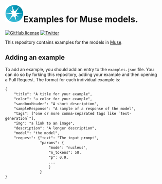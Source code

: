 # <img src="_static/lighton_small.png" width=60/>Examples for Muse models.

[![GitHub license](https://img.shields.io/badge/license-MIT-blue.svg)](LICENSE)  [![Twitter](https://img.shields.io/twitter/follow/LightOnIO?style=social)](https://twitter.com/LightOnIO)

This repository contains examples for the models in [Muse](https://muse.lighton.ai/).

## Adding an example

To add an example, you should add an entry to the `examples.json` file. You can do so by forking this repository, adding your example and then opening a Pull Request. The format for each individual example is:

```
{
    "title": "A title for your example",
    "color": "a color for your example",
    "sandboxHeader": "A short description",
    "sampleResponse": "A sample of a response of the model", 
    "tags": ["one or more comma-separated tags like `text-generation`"],
    "img": "a link to an image",
    "description": "A longer description",
    "model": "the model",
    "request": {"text": "The input prompt",
                "params": {
                    "mode": "nucleus",
                    "n_tokens": 50,
                    "p": 0.9,
                    ...
                    }
                }
}
```
